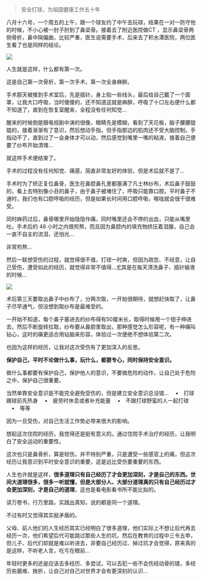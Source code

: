 > 安全打球，为祖国健康工作五十年

八月十六号，一个周五的上午，跟一个球友约了中午去玩球，结果在一对一防守他的时候，不小心被一肘子肘到了鼻梁骨。接着去了附近医院做CT ，显示鼻梁骨两侧骨折，鼻中隔偏曲，比较严重，医生说需要手术，后来去了积水潭医院，两位医生看了也是同样的结论。

![](https://i.loli.net/2019/08/28/z2k6ygdTMYWtclA.jpg)

人生就是这样，什么都有第一次。

这是自己第一次骨折，第一次手术，第一次全身麻醉。

手术那天被推到手术室后，先是插针，身上贴一些线头，最后给自己戴了一个面罩，让我大口呼吸，当时傻傻的，还不知道这就是麻醉，呼吸了十口左右便什么都不知道了，直到在恢复室醒来，全程没有任何知觉…

醒来的时候倒是跟电视剧中演的很像，眼睛先是模糊，看到了天花板，脑子朦朦胧胧的，接着渐渐有了意识，然后想动手指，但手指那边的肌肉还不受大脑控制，手指动不了，直到过了一会身体才可以动，然后感觉到嘴里一嘴的粘液，接着自己便要了纱布开始清理…

就这样手术便结束了。

手术的过程没有任何知觉、痛感，简直非常友好的体验，但是术后就不是了…

手术时为了矫正复位鼻骨，医生在鼻腔鼻孔里都塞满了凡士林纱布，术后鼻子鼓鼓的，看上去特别像小丑的鼻子，由于鼻子被堵住了，呼吸只能靠口腔。平时鼻子不通时，我们也有口腔呼吸的经历，但是如果长时间用口腔呼吸，喉咙就会很干很难受。

同时麻药过后，鼻骨哪里开始隐隐作痛，同时嘴里还会不停的出血，只能从嘴里吐。手术后的 48 小时之内很煎熬，而且因为鼻腔内的填充物挤压着泪腺，自己会一直不自主的流泪，还怕光…

非常煎熬…

然后一联想受伤的过程，就觉得很不值，打球一时爽，但因为疏忽、不经意，让自己受伤，遭受如此的经历，就觉得非常不值得…尤其是在每天清洗鼻子、插针输液的时候…

![](https://i.loli.net/2019/08/28/gXxfqjNJG8oPpOu.jpg)

术后第三天要取出鼻子中纱布了，分两次取，一开始很期待，就想赶快取了，让鼻子尽早通气，但没想到取纱布是最难受的。

一开始不知道，每个鼻子塞进去的纱布得有50厘米长，取得时候用一个钳子伸进去，然后不断旋转拉取，纱布要从鼻腔里取出，那种感觉怎么形容呢，有一种痛叫钻心，这时的痛更适合用钻脑来形容，体验过一次便绝不想体验第二次。

也因为这样的经历，让我对这次受伤有了更加深入的反思。

**保护自己，平时不论做什么事，玩什么，都要专心，同时保持安全意识。**


做什么事都要有保护自己，保护他人的意识，不要做危险的动作，让自己处于危险之中，保护自己很重要。

当然单靠安全意识是不能完全避免受伤的，但是建立安全意识总没错…
　•　打球踢球前先热身
　•　疲劳时休息或者补充能量
　•　不跟打球野蛮的人一起打球
　•　等等

因为一旦受伤，对自己生活工作势必带来很大的影响。

想起这次住院的经历，我觉得还是挺有意义的。通过住院手术治疗的经历，让我明白了安全运动的重要性。

这次也只是鼻骨折，算是轻伤，并不特别严重，只是遭受一些感官上的痛，但这次经历让我意识到平时安全意识的重要，这是远比受伤要重要的东西。

人生也许就是这样，**很多道理只有自己经历了才会更加深刻，才是自己的东西。世间大道理很多，很多一听就懂，但是大部分人、大部分道理真的只有自己经历过才会更加深刻，才是自己的道理**，这也是看电影看书所不能比拟的。

读万卷书，行万里路，实践出真知，说的都是同一个道理。

不过有时又觉得其实挺矛盾的。

父母、前人他们的人生经历其实已经明白了很多道理，他们实际上不想让后代再去经历一次，他们希望后代可能跳过那些人生的坑，然后在教育的过程中三令五申，但儿子、后代们却就是难以听进去，非要自己经历过、掉过坑才会觉得，原来真的是这样，不听老人言，吃亏在眼前…

年轻时更多的还是应该去多经历、多尝试，可以去犯一些不会伤经动骨的错，多经历些磨难、挫折，让自己对自己对世界才会有更深刻的认识…
